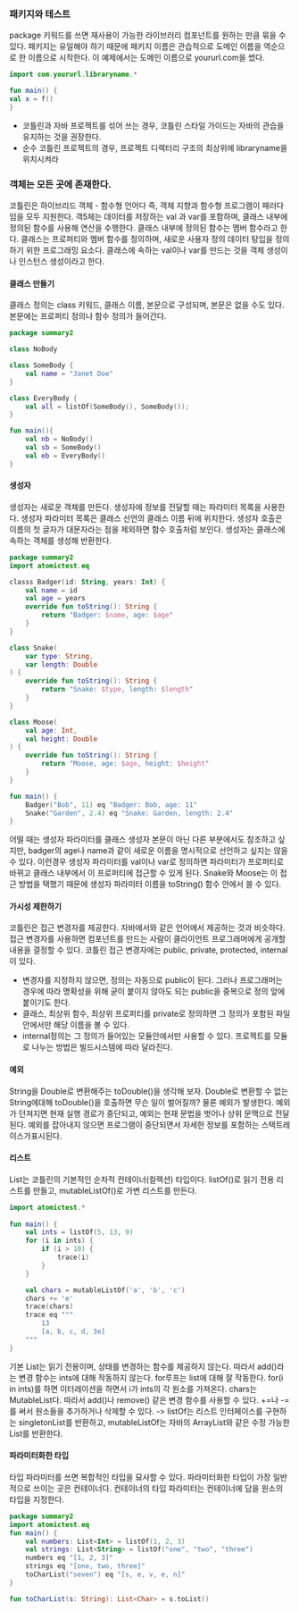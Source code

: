 
### 패키지와 테스트
package 키워드를 쓰면 재사용이 가능한 라이브러리 컴포넌트를 원하는 만큼 묶을 수 있다.
패키지는 유일해야 하기 때문에 패키지 이름은 관습적으로 도메인 이름을 역순으로 한 이름으로 시작한다. 이 예제에서는 도메인 이름으로 yoururl.com을 썼다.

```kotlin
import com.yoururl.libraryname.*

fun main() {
val x = f()
}
```


- 코틀린과 자바 프로젝트를 섞어 쓰는 경우, 코틀린 스타일 가이드는 자바의 관습을 유지하는 것을 권장한다.
- 순수 코틀린 프로젝트의 경우, 프로젝트 디렉터리 구조의 최상위에 libraryname을 위치시켜라

### 객체는 모든 곳에 존재한다.
코틀린은 하이브리드 객체 - 함수형 언어다 즉, 객체 지향과 함수형 프로그램이 패러다임을 모두 지원한다.
객5체는 데이터를 저장하는  val 과 var를 포함하며, 클래스 내부에 정의된 함수를 사용해 연산을 수행한다. 클래스 내부에 정의된 함수는 멤버 함수라고 한다. 클래스는 프로퍼티와 멤버 함수를 정의하며, 새로운 사용자 정의 데이터 탕입을 정의하기 위한 프로그래밍 요소다. 클래스에 속하는  val이나 var를 만드는 것을 객체 생성이나 인스턴스 생성이라고 한다.

#### 클래스 만들기
클래스 정의는 class 키워드, 클래스 이름, 본문으로 구성되며, 본문은 없을 수도 있다. 본문에는 프로퍼티 정의나 함수 정의가 들어간다.

```Kotlin
package summary2

class NoBody

class SomeBody {
	val name = "Janet Doe"
}

class EveryBody {
	val all = listOf(SomeBody(), SomeBody());
}

fun main(){
	val nb = NoBody()
	val sb = SomeBody()
	val eb = EveryBody()
}
```

#### 생성자
생성자는 새로운 객체를 만든다. 생성자에 정보를 전달할 때는 파라미터 목록을 사용한다. 생성자 파라미터 목록은 클래스 선언의 클래스 이름 뒤에 위치한다. 생성자 호출은 이름의 첫 글자가 대문자라는 점을 제외하면 함수 호출처럼 보인다. 생성자는 클래스에 속하는 객체를 생성해 반환한다.

```Kotlin
package summary2
import atomictest.eq

classs Badger(id: String, years: Int) {
	val name = id
	val age = years
	override fun toString(): String {
		return "Badger: $name, age: $age"
	}
}

class Snake(
	var type: String,
	var length: Double
) {
	override fun toString(): String {
		return "Snake: $type, length: $length"
	}
}

class Moose(
	val age: Int,
	val height: Double
) {
	override fun toString(): String {
		return "Moose, age: $age, height: $height"
	}
}

fun main() {
	Badger("Bob", 11) eq "Badger: Bob, age: 11"
	Snake("Garden", 2.4) eq "Snake: Garden, length: 2.4"
}
```

어떨 때는 생성자 파라미터를 클래스 생성자 본문이 아닌 다른 부분에서도 참조하고 싶지만, badger의 age나 name과 같이 새로운 이름을 명시적으로 선언하고 싶지는 않을 수 있다. 이런경우 생성자 파라미터를 val이나 var로 정의하면 파라미터가 프로퍼티로 바뀌고 클래스 내부에서 이 프로퍼티에 접근할 수 있게 된다. Snake와  Moose는 이 접근 방법을 택했기 때문에 생성자 파라미터 이름을 toString() 함수 안에서 쓸 수 있다.

#### 가시성 제한하기

코틀린은 접근 변경자를 제공한다. 자바에서와 같은 언어에서 제공하는 것과 비슷하다. 접근 변경자를 사용하면 컴포넌트를 만드는 사람이 클라이언트 프로그래머에게 공개할 내용을 결정할 수 있다. 코틀린 접근 변경자에는 public, private, protected, internal이 있다.

- 변경자를 지정하지 않으면, 정의는 자동으로  public이 된다. 그러나 프로그래머는 경우에 따라 명확성을 위해 굳이 붙이지 않아도 되는 public을 중복으로 정의 앞에 붙이기도 한다.
- 클래스, 최상위 함수, 최상위 프로퍼티를 private로 정의하면 그 정의가 포함된 파일 안에서만 해당 이름을 볼 수 있다.
- internal정의는  그 정의가 들어있는 모듈안에서만 사용할 수 있다. 프로젝트를 모듈로 나누는 방법은 빌드시스템에 따라 달라진다.

#### 예외
String을 Double로 변환해주는 toDouble()을 생각해 보자. Double로 변환할 수 없는 String에대해 toDouble()을 호출하면 무슨 일이 벌어질까?
물론 예외가 발생한다. 예외가 던져지면 현재 실행 경로가 중단되고, 예외는 현재 문법을 벗어나 상위 문맥으로 전달된다. 예외를 잡아내지 않으면 프로그램이 중단되면서 자세한 정보를 포함하는 스택트레이스가표시된다.


#### 리스트
List는 코틀린의 기본적인 순차적 컨테이너(컬렉션) 타입이다. listOf()로 읽기 전용 리스트를 만들고,  mutableListOf()로 가변 리스트를 만든다.
```Kotlin
import atomictest.*
 
fun main() {
	val ints = listOf(5, 13, 9)
	for (i in ints) {
		if (i > 10) {
			trace(i)
		}
	}

	val chars = mutableListOf('a', 'b', 'c')
	chars += 'e'
	trace(chars)
	trace eq """
		13
		[a, b, c, d, 3e]
	"""
}
```

기본 List는 읽기 전용이며, 상태를 변경하는 함수를 제공하지 않는다. 따라서 add()라는 변경 함수는 ints에 대해 작동하지 않는다.
for루프는 list에 대해 잘 작동한다. for(i in ints)를 하면 이터레이션을 하면서 i가 ints의 각 원소를 가져온다.
chars는 MutableList다. 따라서 add()나 remove() 같은 변경 함수를 사용할 수 있다. +=나 -=를 써서 원소들을 추가하거나 삭제할 수 있다.
-> listOf는 리스트 인터페이스를 구현하는 singletonList를 반환하고, mutableListOf는 자바의 ArrayList와 같은 수정 가능한 List를 반환한다.

#### 파라미터화한 타입
타입 파라미터를 쓰면 복합적인 타입을 묘사할 수 있다. 파라미터화한 타입이 가장 일반적으로 쓰이는 곳은 컨테이너다. 컨테이너의 타입 파라미터는 컨테이너에 담을 원소의 타입을 지정한다. 
```Kotlin
package summary2
import atomictest.eq
fun main() {
	val numbers: List<Int> = listOf(1, 2, 3)
	val strings: List<String> = listOf("one", "two", "three")
	numbers eq "[1, 2, 3]"
	strings eq "[one, two, three]"
	toCharList("seven") eq "[s, e, v, e, n]"
}

fun toCharList(s: String): List<Char> = s.toList()
```
